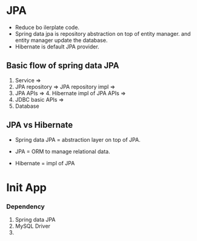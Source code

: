 # JPA
* Reduce bo ilerplate code.
* Spring data jpa is repository abstraction on top of entity manager. and entity manager update the database.
* Hibernate is default JPA provider.


## Basic flow of spring data JPA

1. Service => 
2. JPA repository => JPA repository impl => 
3. JPA APIs => 4. Hibernate impl of JPA APIs => 
5. JDBC basic APIs => 
6. Database

## JPA vs Hibernate
- Spring data JPA = abstraction layer on top of JPA.

- JPA = ORM to manage relational data.

- Hibernate = impl of JPA

# Init App
### Dependency
1. Spring data JPA
2. MySQL Driver
3. 

